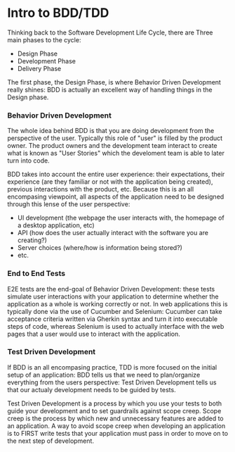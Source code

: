 # Intro to BDD/TDD
Thinking back to the Software Development Life Cycle, there are Three main phases to the cycle:
- Design Phase
- Development Phase
- Delivery Phase

The first phase, the Design Phase, is where Behavior Driven Development really shines: BDD is actually an excellent way of handling things in the Design phase.

### Behavior Driven Development
The whole idea behind BDD is that you are doing development from the perspective of the user. Typically this role of "user" is filled by the product owner. The product owners and the development team interact to create what is known as "User Stories" which the develoment team is able to later turn into code. 

BDD takes into account the entire user experience: their expectations, their experience (are they familiar or not with the application being created), previous interactions with the product, etc. Because this is an all encompasing viewpoint, all aspects of the application need to be designed through this lense of the user perspective:

- UI development (the webpage the user interacts with, the homepage of a desktop application, etc)
- API (how does the user actually interact with the software you are creating?)
- Server choices (where/how is information being stored?)
- etc.

### End to End Tests
E2E tests are the end-goal of Behavior Driven Development: these tests simulate user interactions with your application to determine whether the application as a whole is working correctly or not. In web applications this is typically done via the use of Cucumber and Selenium: Cucumber can take acceptance criteria written via Gherkin syntax and turn it into executable steps of code, whereas Selenium is used to actually interface with the web pages that a user would use to interact with the application.

### Test Driven Development
If BDD is an all encompasing practice, TDD is more focused on the initial setup of an application: BDD tells us that we need to plan/organize everything from the users perspective: Test Driven Development tells us that our actualy development needs to be guided by tests. 

Test Driven Development is a process by which you use your tests to both guide your development and to set guardrails against scope creep. Scope creep is the process by which new and unnecessary features are added to an application. A way to avoid scope creep when developing an application is to FIRST write tests that your application must pass in order to move on to the next step of development.